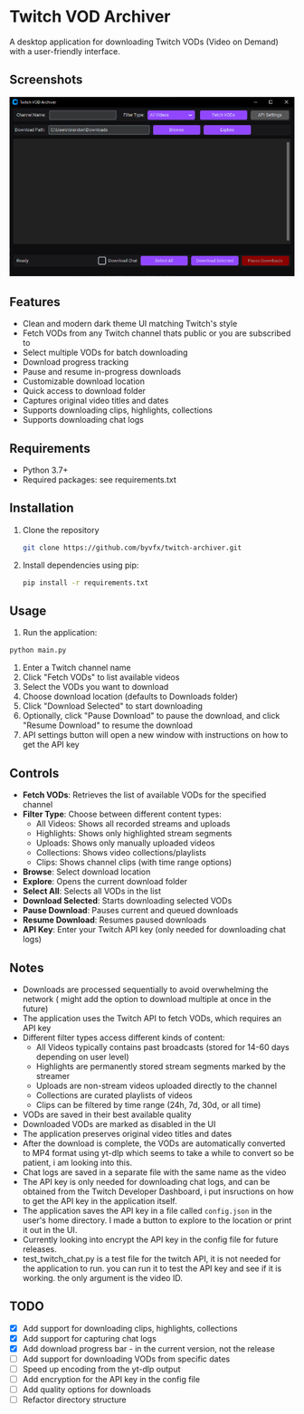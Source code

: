 # Twitch VOD Archiver

A desktop application for downloading Twitch VODs (Video on Demand) with a user-friendly interface.

## Screenshots

![UI Screenshot](/img/ui_ss.png)

## Features

- Clean and modern dark theme UI matching Twitch's style
- Fetch VODs from any Twitch channel thats public or you are subscribed to
- Select multiple VODs for batch downloading
- Download progress tracking
- Pause and resume in-progress downloads
- Customizable download location
- Quick access to download folder
- Captures original video titles and dates
- Supports downloading clips, highlights, collections
- Supports downloading chat logs

## Requirements

- Python 3.7+
- Required packages:
  see requirements.txt

## Installation

1. Clone the repository
  
   ```bash
   git clone https://github.com/byvfx/twitch-archiver.git
   ```

2. Install dependencies using pip:

   ```bash
   pip install -r requirements.txt
   ```

## Usage

1. Run the application:

```bash
python main.py
```

1. Enter a Twitch channel name
1. Click "Fetch VODs" to list available videos
1. Select the VODs you want to download
1. Choose download location (defaults to Downloads folder)
1. Click "Download Selected" to start downloading
1. Optionally, click "Pause Download" to pause the download, and click "Resume Download" to resume the download
2. API settings button will open a new window with instructions on how to get the API key

## Controls

- **Fetch VODs**: Retrieves the list of available VODs for the specified channel
- **Filter Type**: Choose between different content types:
  - All Videos: Shows all recorded streams and uploads
  - Highlights: Shows only highlighted stream segments
  - Uploads: Shows only manually uploaded videos
  - Collections: Shows video collections/playlists
  - Clips: Shows channel clips (with time range options)
- **Browse**: Select download location
- **Explore**: Opens the current download folder
- **Select All**: Selects all VODs in the list
- **Download Selected**: Starts downloading selected VODs
- **Pause Download**: Pauses current and queued downloads
- **Resume Download**: Resumes paused downloads
- **API Key**: Enter your Twitch API key (only needed for downloading chat logs)

## Notes

- Downloads are processed sequentially to avoid overwhelming the network ( might add the option to download multiple at once in the future)
- The application uses the Twitch API to fetch VODs, which requires an API key
- Different filter types access different kinds of content:
  - All Videos typically contains past broadcasts (stored for 14-60 days depending on user level)
  - Highlights are permanently stored stream segments marked by the streamer
  - Uploads are non-stream videos uploaded directly to the channel
  - Collections are curated playlists of videos
  - Clips can be filtered by time range (24h, 7d, 30d, or all time)
- VODs are saved in their best available quality
- Downloaded VODs are marked as disabled in the UI
- The application preserves original video titles and dates
- After the download is complete, the VODs are automatically converted to MP4 format using yt-dlp which seems to take a while to convert so be patient, i am looking into this.
- Chat logs are saved in a separate file with the same name as the video
- The API key is only needed for downloading chat logs, and can be obtained from the Twitch Developer Dashboard, i put insructions on how to get the API key in the application itself.
- The application saves the API key in a file called `config.json` in the user's home directory. I made a button to explore to the location or print it out in the UI.
- Currently looking into encrypt the API key in the config file for future releases.
- test_twitch_chat.py is a test file for the twitch API, it is not needed for the application to run. you can run it to test the API key and see if it is working. the only argument is the video ID.

## TODO

- [x] Add support for downloading clips, highlights, collections
- [x] Add support for capturing chat logs
- [x] Add download progress bar - in the current version, not the release
- [ ] Add support for downloading VODs from specific dates
- [ ] Speed up encoding from the yt-dlp output
- [ ] Add encryption for the API key in the config file
- [ ] Add quality options for downloads
- [ ] Refactor directory structure
